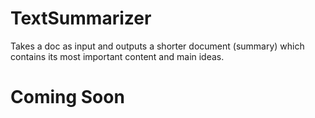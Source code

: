 

# TextSummarizer

Takes a doc as input and outputs a shorter document (summary) which contains its most important content and main ideas.


# Coming Soon